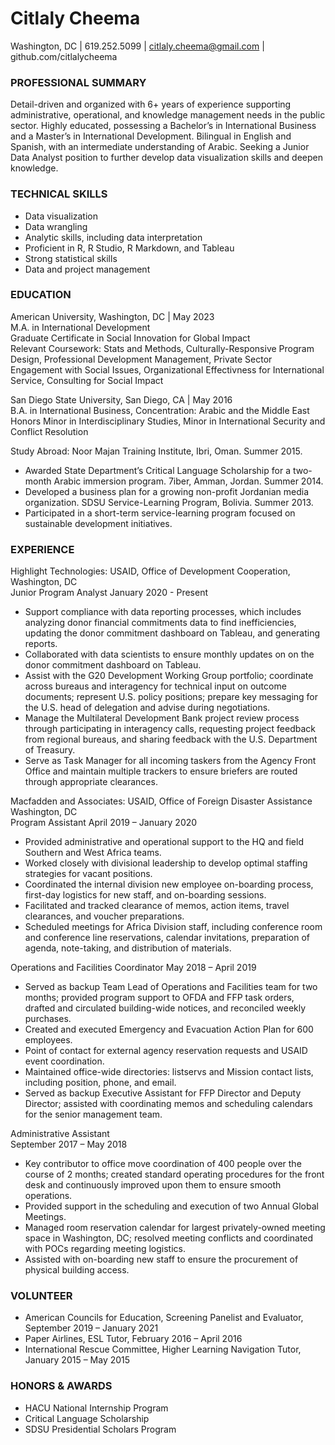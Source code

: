
# Citlaly Cheema

Washington, DC | 619.252.5099 | citlaly.cheema@gmail.com | github.com/citlalycheema

### PROFESSIONAL SUMMARY

Detail-driven and organized with 6+ years of experience supporting administrative, operational, and knowledge management needs in the public sector. Highly educated, possessing a Bachelor’s in International Business and a Master’s in International Development. Bilingual in English and Spanish, with an intermediate understanding of Arabic. Seeking a Junior Data Analyst position to further develop data visualization skills and deepen knowledge.

### TECHNICAL SKILLS

- Data visualization 	
- Data wrangling
- Analytic skills, including data interpretation 
- Proficient in R, R Studio, R Markdown, and Tableau		
- Strong statistical skills
- Data and project management

### EDUCATION

American University, Washington, DC | May 2023  
M.A. in International Development  
Graduate Certificate in Social Innovation for Global Impact  
Relevant Coursework: Stats and Methods, Culturally-Responsive Program Design, Professional Development Management, Private Sector Engagement with Social Issues, Organizational Effectivness for International Service, Consulting for Social Impact

San Diego State University, San Diego, CA | May 2016					   
B.A. in International Business, Concentration: Arabic and the Middle East				                  
Honors Minor in Interdisciplinary Studies, Minor in International Security and Conflict Resolution

Study Abroad: 
Noor Majan Training Institute, Ibri, Oman. Summer 2015. 
- Awarded State Department’s Critical Language Scholarship for a two-month Arabic immersion program.
7iber, Amman, Jordan. Summer 2014. 
- Developed a business plan for a growing non-profit Jordanian media organization.
SDSU Service-Learning Program, Bolivia. Summer 2013.
- Participated in a short-term service-learning program focused on sustainable development initiatives.
	
### EXPERIENCE

Highlight Technologies: USAID, Office of Development Cooperation, Washington, DC		           
Junior Program Analyst
January 2020 - Present
- Support compliance with data reporting processes, which includes analyzing donor financial commitments data to find inefficiencies, updating the donor commitment dashboard on Tableau, and generating reports.
- Collaborated with data scientists to ensure monthly updates on on the donor commitment dashboard on Tableau.
- Assist with the G20 Development Working Group portfolio; coordinate across bureaus and interagency for technical input on outcome documents; represent U.S. policy positions; prepare key messaging for the U.S. head of delegation and advise during negotiations.
- Manage the Multilateral Development Bank project review process through participating in interagency calls, requesting project feedback from regional bureaus, and sharing feedback with the U.S. Department of Treasury.
- Serve as Task Manager for all incoming taskers from the Agency Front Office and maintain multiple trackers to ensure briefers are routed through appropriate clearances.

Macfadden and Associates: USAID, Office of Foreign Disaster Assistance		            Washington, DC	
Program Assistant	              		                                                             	            April 2019 – January 2020	
- Provided administrative and operational support to the HQ and field Southern and West Africa teams.
- Worked closely with divisional leadership to develop optimal staffing strategies for vacant positions.
- Coordinated the internal division new employee on-boarding process, first-day logistics for new staff, and on-boarding sessions.
- Facilitated and tracked clearance of memos, action items, travel clearances, and voucher preparations.
- Scheduled meetings for Africa Division staff, including conference room and conference line reservations, calendar invitations, preparation of agenda, note-taking, and distribution of materials.		
	        
Operations and Facilities Coordinator                                                                	         	          May 2018 – April 2019
- Served as backup Team Lead of Operations and Facilities team for two months; provided program support to OFDA and FFP task orders, drafted and circulated building-wide notices, and reconciled weekly purchases.
- Created and executed Emergency and Evacuation Action Plan for 600 employees.
- Point of contact for external agency reservation requests and USAID event coordination.
- Maintained office-wide directories: listservs and Mission contact lists, including position, phone, and email.
- Served as backup Executive Assistant for FFP Director and Deputy Director; assisted with coordinating memos and scheduling calendars for the senior management team.

Administrative Assistant						        		          
September 2017 – May 2018
- Key contributor to office move coordination of 400 people over the course of 2 months; created standard operating procedures for the front desk and continuously improved upon them to ensure smooth operations.
- Provided support in the scheduling and execution of two Annual Global Meetings.
- Managed room reservation calendar for largest privately-owned meeting space in Washington, DC; resolved meeting conflicts and coordinated with POCs regarding meeting logistics. 
- Assisted with on-boarding new staff to ensure the procurement of physical building access.

### VOLUNTEER
- American Councils for Education, Screening Panelist and Evaluator, September 2019 – January 2021
- Paper Airlines, ESL Tutor, February 2016 – April 2016
- International Rescue Committee, Higher Learning Navigation Tutor, January 2015 – May 2015

### HONORS & AWARDS
- HACU National Internship Program		
- Critical Language Scholarship
- SDSU Presidential Scholars Program

